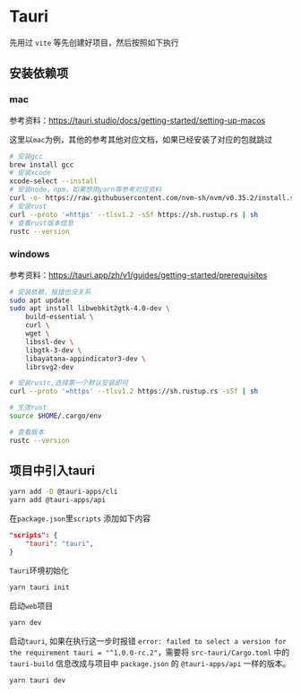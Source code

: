 # Tauri

先用过 `vite` 等先创建好项目，然后按照如下执行

## 安装依赖项

### mac
参考资料：https://tauri.studio/docs/getting-started/setting-up-macos

这里以`mac`为例，其他的参考其他对应文档，如果已经安装了对应的包就跳过

```bash
# 安装gcc
brew install gcc
# 安装xcode
xcode-select --install
# 安装node，npm，如果想用yarn等参考对应资料
curl -o- https://raw.githubusercontent.com/nvm-sh/nvm/v0.35.2/install.sh | bash
# 安装rust
curl --proto '=https' --tlsv1.2 -sSf https://sh.rustup.rs | sh
# 查看rust版本信息
rustc --version
```

### windows

参考资料：https://tauri.app/zh/v1/guides/getting-started/prerequisites
```bash
# 安装依赖，报错也没关系
sudo apt update
sudo apt install libwebkit2gtk-4.0-dev \
    build-essential \
    curl \
    wget \
    libssl-dev \
    libgtk-3-dev \
    libayatana-appindicator3-dev \
    librsvg2-dev

# 安装rustc,选择第一个默认安装即可
curl --proto '=https' --tlsv1.2 https://sh.rustup.rs -sSf | sh

# 生效rust
source $HOME/.cargo/env

# 查看版本
rustc --version
```

## 项目中引入tauri

```bash
yarn add -D @tauri-apps/cli
yarn add @tauri-apps/api
```

在`package.json`里`scripts` 添加如下内容

```json
"scripts": {
    "tauri": "tauri",
}
```

`Tauri`环境初始化

```bash
yarn tauri init
```

启动`web`项目

```bash
yarn dev
```

启动`tauri`, 如果在执行这一步时报错 `error: failed to select a version for the requirement tauri = "^1.0.0-rc.2"`，需要将 `src-tauri/Cargo.toml` 中的 `tauri-build` 信息改成与项目中 `package.json` 的 `@tauri-apps/api` 一样的版本。

```bash
yarn tauri dev
```
